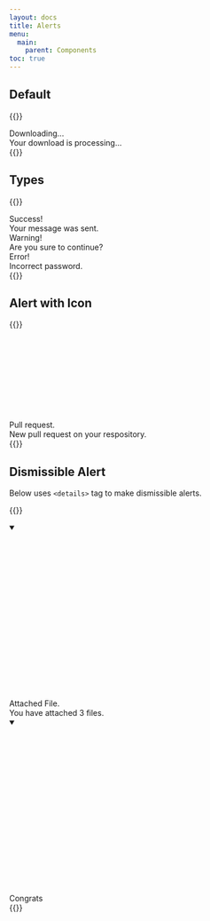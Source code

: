 ```yaml
---
layout: docs
title: Alerts
menu:
  main:
    parent: Components
toc: true
---
```


## Default

{{<example>}}
<div class="alert">
  <div class="alert-content">
    <div class="alert-title">
      Downloading...
    </div>
    <div class="alert-description">
      Your download is processing...
    </div>
  </div>
</div>
{{</example>}}

## Types
{{<example>}}
<!-- Success Alert -->
<div class="alert alert-success">
  <div class="alert-content">
    <div class="alert-title">
      Success!
    </div>
    <div class="alert-description">
      Your message was sent.
    </div>
  </div>
</div>

<!-- Warning Alert -->
<div class="alert alert-warning">
  <div class="alert-content">
    <div class="alert-title">
      Warning!
    </div>
    <div class="alert-description">
      Are you sure to continue?
    </div>
  </div>
</div>

<!-- Error Alert -->
<div class="alert alert-error">
  <div class="alert-content">
    <div class="alert-title">
      Error!
    </div>
    <div class="alert-description">
      Incorrect password.
    </div>
  </div>
</div>
{{</example>}}

## Alert with Icon

{{<example>}}
<div class="alert">
  <svg class="icon"><use xlink:href="/assets/icons/feather.svg#git-pull-request"/></svg>
  <div class="alert-content">
    <div class="alert-title">
      Pull request.
    </div>
    <div class="alert-description">
      New pull request on your respository.
    </div>
  </div>
</div>
{{</example>}}

## Dismissible Alert

Below uses <code>&lt;details&gt;</code> tag to make dismissible alerts.

{{<example>}}
<!-- Dismissible Success Alert -->
<details class="alert" open>
  <summary>
    <div class="alert-close">
      <svg class="icon"><use xlink:href="/assets/icons/feather.svg#x"/></svg>
    </div>
  </summary>
  <svg class="icon"><use xlink:href="/assets/icons/feather.svg#paperclip"/></svg>
  <div class="alert-content">
    <div class="alert-title">
      Attached File.
    </div>
    <div class="alert-description">
      You have attached 3 files.
    </div>
  </div>
</details>

<!-- Dismissible Default Alert -->
<details class="alert alert-success" open>
  <summary>
    <div class="alert-close">
      <svg class="icon"><use xlink:href="/assets/icons/feather.svg#x"/></svg>
    </div>
  </summary>
  <svg class="icon"><use xlink:href="/assets/icons/feather.svg#award"/></svg>
  <div class="alert-content">
    <div class="alert-title">
      Congrats
    </div>
  </div>
</details>
{{</example>}}
